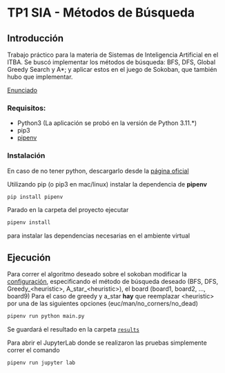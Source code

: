 # TP1 SIA - Métodos de Búsqueda

## Introducción

Trabajo práctico para la materia de Sistemas de Inteligencia Artificial en el ITBA.
Se buscó implementar los métodos de búsqueda: BFS, DFS, Global Greedy Search y A*; y aplicar estos en el juego de Sokoban, que también hubo que implementar.

[Enunciado](docs/Enunciado%20TP1.pdf)

### Requisitos:

- Python3 (La aplicación se probó en la versión de Python 3.11.*)
- pip3
- [pipenv](https://pypi.org/project/pipenv)

### Instalación 

En caso de no tener python, descargarlo desde la [página oficial](https://www.python.org/downloads/release/python-3119/)

Utilizando pip (o pip3 en mac/linux) instalar la dependencia de **pipenv**

```sh
pip install pipenv
```

Parado en la carpeta del proyecto ejecutar

```sh
pipenv install
```

para instalar las dependencias necesarias en el ambiente virtual

## Ejecución

Para correr el algoritmo deseado sobre el sokoban modificar la [configuración](configs/config.json), especificando el método de búsqueda deseado (BFS, DFS, Greedy_\<heuristic>, A_star_\<heuristic>), el board (board1, board2, ..., board9)
Para el caso de greedy y a_star **hay** que reemplazar \<heuristic> por una de las siguientes opciones (euc/man/no_corners/no_dead)
```sh
pipenv run python main.py
```
Se guardará el resultado en la carpeta [`results`](/results/)

Para abrir el JupyterLab donde se realizaron las pruebas simplemente correr el comando

```sh
pipenv run jupyter lab
```
